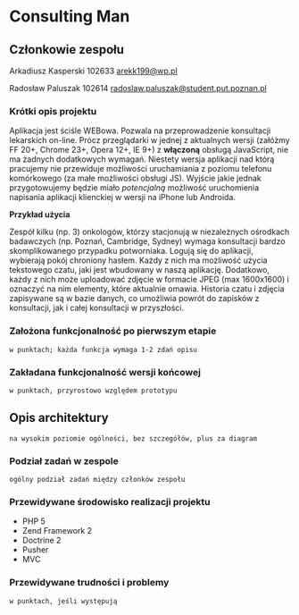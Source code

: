 # Consulting Man

## Członkowie zespołu

Arkadiusz Kasperski 102633 arekk199@wp.pl

Radosław Paluszak 102614 radoslaw.paluszak@student.put.poznan.pl

### Krótki opis projektu

Aplikacja jest ściśle WEBowa. Pozwala na przeprowadzenie konsultacji lekarskich on-line. Prócz przeglądarki w jednej z aktualnych wersji (załóżmy FF 20+, Chrome 23+, Opera 12+, IE 9+) z __włączoną__ obsługą JavaScript, nie ma żadnych dodatkowych wymagań. Niestety wersja aplikacji nad którą pracujemy nie przewiduje możliwości uruchamiania z poziomu telefonu komórkowego (za małe możliwości obsługi JS). Wyjście jakie jednak przygotowujemy będzie miało _potencjalną_ możliwość uruchomienia napisania aplikacji klienckiej w wersji na iPhone lub Androida.

__Przykład użycia__

Zespół kilku (np. 3) onkologów, którzy stacjonują w niezależnych ośrodkach badawczych (np. Poznań, Cambridge, Sydney) wymaga konsultacji bardzo skomplikowanego przypadku potworniaka. Logują się do aplikacji, wybierają pokój chroniony hasłem. Każdy z nich ma możliwość użycia tekstowego czatu, jaki jest wbudowany w naszą aplikację. Dodatkowo, każdy z nich może uploadować zdjęcie w formacie JPEG (max 1600x1600) i oznaczyć na nim elementy, które aktualnie omawia. Historia czatu i zdjęcia zapisywane są w bazie danych, co umożliwia powrót do zapisków z konsultacji, jak i całej konsultacji w przyszłości.

### Założona funkcjonalność po pierwszym etapie

    w punktach; każda funkcja wymaga 1-2 zdań opisu

### Zakładana funkcjonalność wersji końcowej

    w punktach, przyrostowo względem prototypu

## Opis architektury

    na wysokim poziomie ogólności, bez szczegółów, plus za diagram

### Podział zadań w zespole

    ogólny podział zadań między członków zespołu

### Przewidywane środowisko realizacji projektu
- PHP 5
- Zend Framework 2
- Doctrine 2
- Pusher
- MVC


### Przewidywane trudności i problemy
    w punktach, jeśli występują

